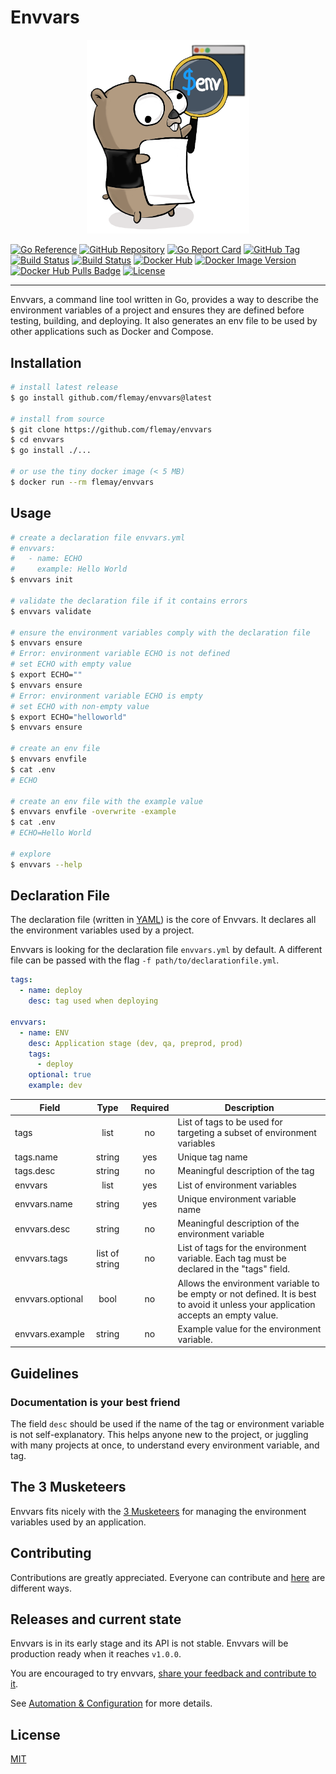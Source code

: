 # Envvars

<p align="center"><img src="./docs/envvars_gopher.png" width="260"></p>

[![Go Reference][linkProjectGoReferenceBadge]][linkProjectGoReference]
[![GitHub Repository][linkGitHubProjectRepositoryBadge]][linkGitHubProjectRepository]
[![Go Report Card][linkGoReportCardProjectBadge]][linkGoReportCardProject]
[![GitHub Tag][linkGitHubProjectTagBadge]][linkGitHubProject]
[![Build Status][linkGitHubActionsProjectTestBadge]][linkGitHubActionsProject]
[![Build Status][linkGitHubActionsProjectReleaseBadge]][linkGitHubActionsProject]
[![Docker Hub][linkDockerHubProjectBadge]][linkDockerHubProject]
[![Docker Image Version][linkDockerHubProjectImageVersion]][linkDockerHubProject]
[![Docker Hub Pulls Badge][LinkDockerHubProjectPullsBadge]][linkDockerHubProject]
[![License][linkLicenseBadge]][linkLicense]

---

Envvars, a command line tool written in Go, provides a way to describe the environment variables of a project and ensures they are defined before testing, building, and deploying. It also generates an env file to be used by other applications such as Docker and Compose.

## Installation

```bash
# install latest release
$ go install github.com/flemay/envvars@latest

# install from source
$ git clone https://github.com/flemay/envvars
$ cd envvars
$ go install ./...

# or use the tiny docker image (< 5 MB)
$ docker run --rm flemay/envvars
```

## Usage

```bash
# create a declaration file envvars.yml
# envvars:
#   - name: ECHO
#     example: Hello World
$ envvars init

# validate the declaration file if it contains errors
$ envvars validate

# ensure the environment variables comply with the declaration file
$ envvars ensure
# Error: environment variable ECHO is not defined
# set ECHO with empty value
$ export ECHO=""
$ envvars ensure
# Error: environment variable ECHO is empty
# set ECHO with non-empty value
$ export ECHO="helloworld"
$ envvars ensure

# create an env file
$ envvars envfile
$ cat .env
# ECHO

# create an env file with the example value
$ envvars envfile -overwrite -example
$ cat .env
# ECHO=Hello World

# explore
$ envvars --help
```

## Declaration File

The declaration file (written in [YAML][linkYAML]) is the core of Envvars. It declares all the environment variables used by a project.

Envvars is looking for the declaration file `envvars.yml` by default. A different file can be passed with the flag `-f path/to/declarationfile.yml`.

```yml
tags:
  - name: deploy
    desc: tag used when deploying

envvars:
  - name: ENV
    desc: Application stage (dev, qa, preprod, prod)
    tags:
      - deploy
    optional: true
    example: dev
```

| Field            |      Type      | Required | Description                                                                                                                        |
|------------------|:--------------:|:--------:|------------------------------------------------------------------------------------------------------------------------------------|
| tags             |      list      |    no    | List of tags to be used for targeting a subset of environment variables                                                            |
| tags.name        |     string     |    yes   | Unique tag name                                                                                                                    |
| tags.desc        |     string     |    no    | Meaningful description of the tag                                                                                                  |
| envvars          |      list      |    yes   | List of environment variables                                                                                                      |
| envvars.name     |     string     |    yes   | Unique environment variable name                                                                                                   |
| envvars.desc     |     string     |    no    | Meaningful description of the environment variable                                                                                 |
| envvars.tags     | list of string |    no    | List of tags for the environment variable. Each tag must be declared in the "tags" field.                                          |
| envvars.optional |      bool      |    no    | Allows the environment variable to be empty or not defined. It is best to avoid it unless your application accepts an empty value. |
| envvars.example  |     string     |    no    | Example value for the environment variable.                                                                                        |

## Guidelines

### Documentation is your best friend

The field `desc` should be used if the name of the tag or environment variable is not self-explanatory. This helps anyone new to the project, or juggling with many projects at once, to understand every environment variable, and tag.

## The 3 Musketeers

Envvars fits nicely with the [3 Musketeers][link3Musketeers] for managing the environment variables used by an application.

## Contributing

Contributions are greatly appreciated. Everyone can contribute and [here][linkContributing] are different ways.

## Releases and current state

Envvars is in its early stage and its API is not stable. Envvars will be production ready when it reaches `v1.0.0`.

You are encouraged to try envvars, [share your feedback and contribute to it][linkContributing].

See [Automation & Configuration][linkAutomationAndConfiguration] for more details.

## License

[MIT][linkLicense]


[linkAutomationAndConfiguration]: ./docs/automation_and_configuration.md
[linkLicense]: LICENSE
[linkContributing]: ./CONTRIBUTING.md

[linkProjectGoReferenceBadge]: https://pkg.go.dev/badge/filippo.io/age.svg
[linkProjectGoReference]: https://pkg.go.dev/github.com/flemay/envvars
[linkGitHubProjectRepositoryBadge]: https://img.shields.io/badge/repository-github-black.svg
[linkGitHubProjectRepository]: https://github.com/flemay/envvars
[linkYAML]: http://yaml.org/spec/1.2/spec.html
[link3Musketeers]: https://3musketeers.io
[linkGitHubActionsProjectTestBadge]: https://github.com/flemay/envvars/workflows/Test/badge.svg
[linkGitHubActionsProjectReleaseBadge]: https://github.com/flemay/envvars/workflows/Release/badge.svg
[linkGitHubActionsProject]: https://github.com/flemay/envvars/actions
[linkDockerHubProjectBadge]: https://img.shields.io/badge/repository-dockerhub-blue.svg
[linkDockerHubProject]: https://hub.docker.com/r/flemay/envvars
[linkDockerHubProjectImageVersion]: https://img.shields.io/docker/v/flemay/envvars?label=docker%20image%20version&sort=semver
[LinkDockerHubProjectPullsBadge]: https://img.shields.io/docker/pulls/flemay/envvars
[linkDockerHub]: https://hub.docker.com
[linkGoReportCardProjectBadge]: https://goreportcard.com/badge/github.com/flemay/envvars
[linkGoReportCardProject]: https://goreportcard.com/report/github.com/flemay/envvars
[linkLicenseBadge]: https://img.shields.io/dub/l/vibe-d.svg
[linkGitHubProjectTagBadge]: https://img.shields.io/github/tag/flemay/envvars.svg
[linkGitHubProject]: https://github.com/flemay/envvars
